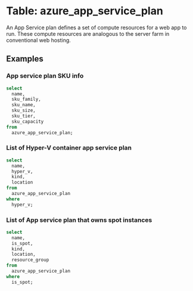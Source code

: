 # Table: azure_app_service_plan

An App Service plan defines a set of compute resources for a web app to run. These compute resources are analogous to the server farm in conventional web hosting.

## Examples

### App service plan SKU info

```sql
select
  name,
  sku_family,
  sku_name,
  sku_size,
  sku_tier,
  sku_capacity
from
  azure_app_service_plan;
```


### List of Hyper-V container app service plan

```sql
select
  name,
  hyper_v,
  kind,
  location
from
  azure_app_service_plan
where
  hyper_v;
```


### List of App service plan that owns spot instances

```sql
select
  name,
  is_spot,
  kind,
  location,
  resource_group
from
  azure_app_service_plan
where
  is_spot;
```